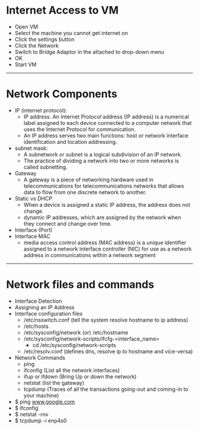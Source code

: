# Internet Access to VM

- Open VM
- Select the machine you cannot get internet on
- Click the settings button
- Click the Network
- Switch to Bridge Adaptor in the attached to drop-down menu
- OK
- Start VM

---

# Network Components

- IP (internet protocol):
  - IP address. An Internet Protocol address (IP address) is a numerical label assigned to each device connected to a computer network that uses the Internet Protocol for communication.
  - An IP address serves two main functions: host or network interface identification and location addressing.
- subnet mask:
  - A subnetwork or subnet is a logical subdivision of an IP network.
  - The practice of dividing a network into two or more networks is called subnetting.
- Gateway
  - A gateway is a piece of networking hardware used in telecommunications for telecommunications networks that allows data to flow from one discrete network to another.
- Static vs DHCP
  - When a device is assigned a static IP address, the address does not change.
  - dynamic IP addresses, which are assigned by the network when they connect and change over time.
- Interface (Port)
- Interface MAC
  - media access control address (MAC address) is a unique identifier assigned to a network interface controller (NIC) for use as a network address in communications within a network segment

---

# Network files and commands

- Interface Detection
- Assigning an IP Address
- Interface configuration files
  - /etc/nsswitch.conf (tell the system resolve hostname to ip address)
  - /etc/hosts
  - /etc/sysconfig/network (or) /etc/hostname
  - /etc/sysconfig/network-scripts/ifcfg-<interface_name>
    - cd /etc/sysconfig/network-scripts
  - /etc/resolv.conf (defines dns, resolve ip to hostname and vice-versa)
- Network Commands
  - ping
  - ifconfig (List all the network interfaces)
  - ifup or ifdown (Bring Up or down the network)
  - netstat (list the gateway)
  - tcpdump (Traces of all the transactions going-out and coming-in to your machine)
- \$ ping www.google.com
- \$ ifconfig
- \$ netstat -rnv
- \$ tcpdump -i enp4s0
